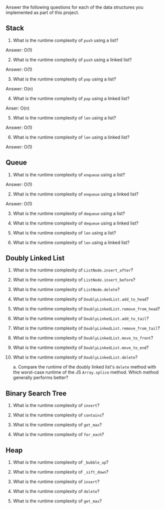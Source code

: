 Answer the following questions for each of the data structures you implemented as part of this project.

## Stack

1. What is the runtime complexity of `push` using a list?

Answer: O(1)

2. What is the runtime complexity of `push` using a linked list?

Answer: O(1)

3. What is the runtime complexity of `pop` using a list?

Answer: O(n)

4. What is the runtime complexity of `pop` using a linked list?

Anser: O(n)

5. What is the runtime complexity of `len` using a list?

Answer: O(1)

6. What is the runtime complexity of `len` using a linked list?

Answer: O(1)

## Queue

1. What is the runtime complexity of `enqueue` using a list?

Answer: O(1)

2. What is the runtime complexity of `enqueue` using a linked list?

Answer: O(1)

3. What is the runtime complexity of `dequeue` using a list?

4. What is the runtime complexity of `dequeue` using a linked list?

5. What is the runtime complexity of `len` using a list?

6. What is the runtime complexity of `len` using a linked list?

## Doubly Linked List

1. What is the runtime complexity of `ListNode.insert_after`?

2. What is the runtime complexity of `ListNode.insert_before`?

3. What is the runtime complexity of `ListNode.delete`?

4. What is the runtime complexity of `DoublyLinkedList.add_to_head`?

5. What is the runtime complexity of `DoublyLinkedList.remove_from_head`?

6. What is the runtime complexity of `DoublyLinkedList.add_to_tail`?

7. What is the runtime complexity of `DoublyLinkedList.remove_from_tail`?

8. What is the runtime complexity of `DoublyLinkedList.move_to_front`?

9. What is the runtime complexity of `DoublyLinkedList.move_to_end`?

10. What is the runtime complexity of `DoublyLinkedList.delete`?

    a. Compare the runtime of the doubly linked list's `delete` method with the worst-case runtime of the JS `Array.splice` method. Which method generally performs better?

## Binary Search Tree

1. What is the runtime complexity of `insert`? 

2. What is the runtime complexity of `contains`?

3. What is the runtime complexity of `get_max`? 

4. What is the runtime complexity of `for_each`?
    
## Heap

1. What is the runtime complexity of `_bubble_up`?

2. What is the runtime complexity of `_sift_down`?

3. What is the runtime complexity of `insert`?

4. What is the runtime complexity of `delete`?

5. What is the runtime complexity of `get_max`?
